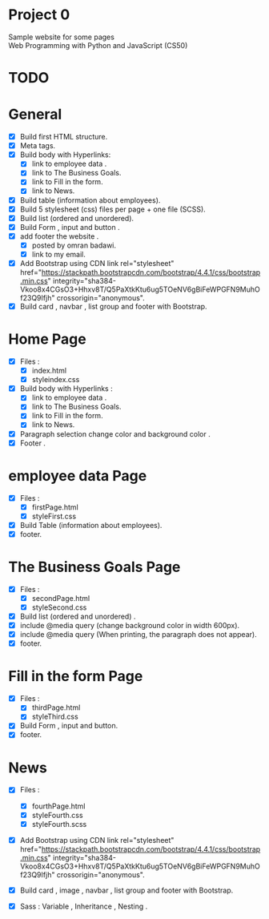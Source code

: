 # Project 0

Sample website for some pages  
Web Programming with Python and JavaScript (CS50)  

# TODO

# General

- [x] Build first HTML structure.  
- [x] Meta tags.  
- [x] Build body with Hyperlinks:  
	- [x] link to employee data .  
	- [x] link to The Business Goals.  
	- [x] link to Fill in the form.  
	- [x] link to News.  
- [x] Build table (information about employees).  
- [x] Build 5 stylesheet (css) files per page + one file (SCSS).  
- [x] Build list (ordered and unordered).  
- [x] Build Form , input and button .  
- [x] add footer the website .  
	- [x] posted by omran badawi.  
	- [x] link to my email.  
- [x] Add Bootstrap using CDN link rel="stylesheet" href="https://stackpath.bootstrapcdn.com/bootstrap/4.4.1/css/bootstrap.min.css"
    integrity="sha384-Vkoo8x4CGsO3+Hhxv8T/Q5PaXtkKtu6ug5TOeNV6gBiFeWPGFN9MuhOf23Q9Ifjh" crossorigin="anonymous".   
- [x] Build card , navbar , list group and footer with Bootstrap.    
  
# Home Page  

- [x] Files :  
	- [x] index.html    
	- [x] styleindex.css  
- [x] Build body with Hyperlinks :   
	- [x] link to employee data .  
	- [x] link to The Business Goals.  
	- [x] link to Fill in the form.  
	- [x] link to News.   
- [x] Paragraph selection change color and background color .  
- [x] Footer .  

# employee data Page 

- [x] Files : 
	- [x] firstPage.html
	- [x] styleFirst.css
- [x] Build Table (information about employees).
- [x] footer.

# The Business Goals Page  

- [x] Files :   
	- [x] secondPage.html  
	- [x] styleSecond.css   
- [x] Build list (ordered and unordered) .  
- [x] include @media query (change background color in width 600px).  
- [x] include @media query (When printing, the paragraph does not appear).  
- [x] footer.  

# Fill in the form Page 

- [x] Files :   
	- [x] thirdPage.html  
	- [x] styleThird.css  
- [x] Build Form , input and button.  
- [x] footer.  

# News

- [x] Files :    
	- [x] fourthPage.html  
	- [x] styleFourth.css  
	- [x] styleFourth.scss  
- [x] Add Bootstrap using CDN link rel="stylesheet" href="https://stackpath.bootstrapcdn.com/bootstrap/4.4.1/css/bootstrap.min.css"
    integrity="sha384-Vkoo8x4CGsO3+Hhxv8T/Q5PaXtkKtu6ug5TOeNV6gBiFeWPGFN9MuhOf23Q9Ifjh" crossorigin="anonymous".  
- [x] Build card , image , navbar , list group and footer with Bootstrap.  
- [x] Sass : Variable , Inheritance , Nesting .  
	
